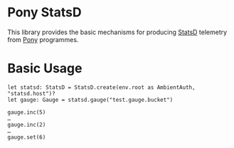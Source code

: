 # Pony StatsD

This library provides the basic mechanisms for producing [StatsD][etsy-statsd]
telemetry from [Pony][ponylang] programmes.

# Basic Usage

```pony
let statsd: StatsD = StatsD.create(env.root as AmbientAuth, "statsd.host")?
let gauge: Gauge = statsd.gauge("test.gauge.bucket")

gauge.inc(5)
…
gauge.inc(2)
…
gauge.set(6)
```

[etsy-statsd]: https://github.com/etsy/statsd "Etsy StatsD Daemon"
[ponylang]: https://www.ponylang.org/ "Pony is an open-source, object-oriented, actor-model, capabilities-secure, high-performance programming language."
